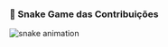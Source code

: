 
### 🐍 Snake Game das Contribuições

<picture>
  <source media="(prefers-color-scheme: dark)" srcset="https://raw.githubusercontent.com/CleitonQ/Snake/output/github-snake-dark.svg" />
  <source media="(prefers-color-scheme: light)" srcset="https://raw.githubusercontent.com/CleitonQ/Snake/output/github-snake.svg" />
  <img alt="snake animation" src="https://raw.githubusercontent.com/CleitonQ/Snake/output/github-snake.svg" />
</picture>
